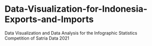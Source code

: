 # Data-Visualization-for-Indonesia-Exports-and-Imports
Data Visualization and Data Analysis for the Infographic Statistics Competition of Satria Data 2021
